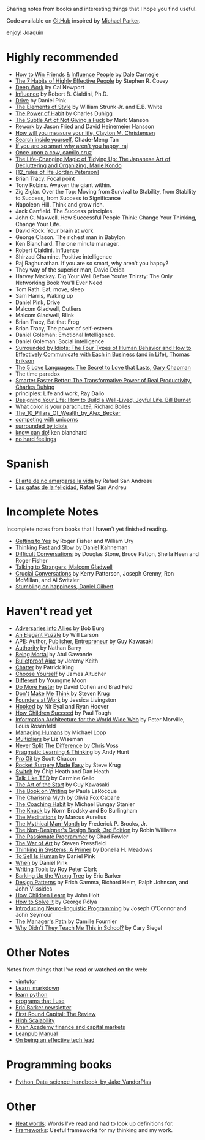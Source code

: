 Sharing notes from books and interesting things that I hope you find useful.

Code available on [GitHub](https://github.com/joamatab/book-notes/) inspired by [Michael Parker](https://github.com/mgp/book-notes).

enjoy!
Joaquin

# Highly recommended

- [How to Win Friends & Influence People](how-to-win-friends-and-influence-people.md) by Dale Carnegie
- [The 7 Habits of Highly Effective People](the-seven-habits-of-highly-effective-people.md) by Stephen R. Covey
- [Deep Work](deep-work.md) by Cal Newport
- [Influence](influence.md) by Robert B. Cialdini, Ph.D.
- [Drive](drive.md) by Daniel Pink
- [The Elements of Style](elements-of-style.md) by William Strunk Jr. and E.B. White
- [The Power of Habit](the-power-of-habit.md) by Charles Duhigg
- [The Subtle Art of Not Giving a Fuck](the-subtle-art-of-not-giving-a-fuck.md) by Mark Manson
- [Rework](rework.md) by Jason Fried and David Heinemeier Hansson
- [How will you measure your life, Clayton M. Christensen](how_will_you_measure_your_life.md)
- [Search inside yourself](Search-inside-yourself), Chade-Meng Tan
- [If you are so smart why aren't you happy, raj](if-you-are-so-smart-why-not-happy.md)
- [Once upon a cow, camilo cruz](once-upon-a-cow-camilo-cruz)
- [The Life-Changing Magic of Tidying Up: The Japanese Art of Decluttering and Organizing, Marie Kondo](Tidying-up-marie-kondo)
- [[12_rules of life Jordan Peterson](12_rules-of-life.Jordan-Peterson)]
- Brian Tracy. Focal point
- Tony Robins. Awaken the giant within.
- Zig Ziglar. Over the Top: Moving from Survival to Stability, from Stability to Success, from Success to Significance
- Napoleon Hill. Think and grow rich.
- Jack Canfield. The Success principles.
- John C. Maxwell. How Successful People Think: Change Your Thinking, Change Your Life.
- David Rock. Your brain at work
- George Clason. The richest man in Babylon
- Ken Blanchard. The one minute manager.
- Robert Cialdini. Influence
- Shirzad Chamine. Positive intelligence
- Raj Raghunathan. If you are so smart, why aren’t you happy?
- They way of the superior man, David Deida
- Harvey Mackay. Dig Your Well Before You're Thirsty: The Only Networking Book You'll Ever Need
- Tom Rath. Eat, move, sleep
- Sam Harris, Waking up
- Daniel Pink, Drive
- Malcom Gladwell, Outliers
- Malcom Gladwell, Blink
- Brian Tracy, Eat that Frog
- Brian Tracy, The power of self-esteem
- Daniel Goleman: Emotional Intelligence.
- Daniel Goleman: Social intelligence
- [Surrounded by Idiots: The Four Types of Human Behavior and How to Effectively Communicate with Each in Business (and in Life), Thomas Erikson](Surrounded-by-idiots.md)
- [The 5 Love Languages: The Secret to Love that Lasts, Gary Chapman](5-love-languages-gary-chapman.md)
- The time paradox
- [Smarter Faster Better: The Transformative Power of Real Productivity, Charles Duhigg](Smarter_Faster_Better-Charles_Duhigg.md)
- principles: Life and work, Ray Dalio
- [Designing Your Life: How to Build a Well-Lived, Joyful Life, Bill Burnet](Designing_Your_Life_How_to_Build_a_Well-Lived_Joyful_Life-Bill_Burnet.md)
- [What color is your parachute?, Richard Bolles](What_color_is_your_parachute-richard-bolles.md)
- [The_10_Pillars_Of_Wealth_by_Alex_Becker](The_10_Pillars_Of_Wealth_by_Alex_Becker)
- [competing with unicorns](competing-with-unicorns)
- [surrounded by idiots](surrounded-by-idiots)
- [know can do](know-can-do)! ken blanchard
- [no hard feelings](no-hard-feelings)


# Spanish

- [El arte de no amargarse la vida](El-arte-de-no-amargarse-la-vida) by Rafael San Andreau
- [Las gafas de la felicidad](Las-gafas-de-la-felicidad), Rafael San Andreu

# Incomplete Notes

Incomplete notes from books that I haven't yet finished reading.

- [Getting to Yes](getting-to-yes-negotiating-agreement-without-giving-in.md) by Roger Fisher and William Ury
- [Thinking Fast and Slow](thinking-fast-and-slow.md) by Daniel Kahneman
- [Difficult Conversations](difficult-conversations.md) by Douglas Stone, Bruce Patton, Sheila Heen and Roger Fisher
- [Talking to Strangers, Malcom Gladwell](Talking_to_Strangers-Malcom_Gladwell.md)
- [Crucial Conversations](crucial-conversations.md) by Kerry Patterson, Joseph Grenny, Ron McMillan, and Al Switzler
- [Stumbling on happiness, Daniel Gilbert](Stumbling_on_happiness-Daniel_Gilbert)

# Haven't read yet

- [Adversaries into Allies](adversaries-into-allies.md) by Bob Burg
- [An Elegant Puzzle](an-elegant-puzzle.md) by Will Larson
- [APE: Author, Publisher, Entrepreneur](ape-author-publisher-entrepreneur.md) by Guy Kawasaki
- [Authority](authority.md) by Nathan Barry
- [Being Mortal](being-mortal.md) by Atul Gawande
- [Bulletproof Ajax](bulletproof-ajax.md) by Jeremy Keith
- [Chatter](chatter.md) by Patrick King
- [Choose Yourself](choose-yourself.md) by James Altucher
- [Different](different.md) by Youngme Moon
- [Do More Faster](do-more-faster.md) by David Cohen and Brad Feld
- [Don't Make Me Think](dont-make-me-think.md) by Steven Krug
- [Founders at Work](founders-at-work.md) by Jessica Livingston
- [Hooked](hooked-how-to-build-habit-forming-products.md) by Nir Eyal and Ryan Hoover
- [How Children Succeed](how-children-succeed.md) by Paul Tough
- [Information Architecture for the World Wide Web](information-architecture.md) by Peter Morville, Louis Rosenfeld
- [Managing Humans](managing-humans.md) by Michael Lopp
- [Multipliers](multipliers.md) by Liz Wiseman
- [Never Split The Difference](never-split-the-difference.md) by Chris Voss
- [Pragmatic Learning & Thinking](pragmatic-learning-and-thinking.md) by Andy Hunt
- [Pro Git](pro-git.md) by Scott Chacon
- [Rocket Surgery Made Easy](rocket-surgery-made-easy.md) by Steve Krug
- [Switch](switch-how-to-change-things-when-change-is-hard.md) by Chip Heath and Dan Heath
- [Talk Like TED](talk-like-ted.md) by Carmine Gallo
- [The Art of the Start](art-of-the-start.md) by Guy Kawasaki
- [The Book on Writing](the-book-on-writing.md) by Paula LaRocque
- [The Charisma Myth](the-charisma-myth.md) by Olivia Fox Cabane
- [The Coaching Habit](the-coaching-habit.md) by Michael Bungay Stanier
- [The Knack](the-knack.md) by Norm Brodsky and Bo Burlingham
- [The Meditations](the-meditations.md) by Marcus Aurelius
- [The Mythical Man-Month](the-mythical-man-month.md) by Frederick P. Brooks, Jr.
- [The Non-Designer's Design Book, 3rd Edition](the-non-designers-design-book.md) by Robin Williams
- [The Passionate Programmer](the-passionate-programmer.md) by Chad Fowler
- [The War of Art](the-war-of-art.md) by Steven Pressfield
- [Thinking in Systems: A Primer](thinking-in-systems-a-primer.md) by Donella H. Meadows
- [To Sell Is Human](to-sell-is-human.md) by Daniel Pink
- [When](when.md) by Daniel Pink
- [Writing Tools](writing-tools.md) by Roy Peter Clark
- [Barking Up the Wrong Tree](barking-up-the-wrong-tree.md) by Eric Barker
- [Design Patterns](design-patterns.md) by Erich Gamma, Richard Helm, Ralph Johnson, and John Vlissides
- [How Children Learn](how-children-learn.md) by John Holt
- [How to Solve It](how-to-solve-it.md) by George Pólya
- [Introducing Neuro-linguistic Programming](introducing-neuro-linguistic-programming.md) by Joseph O'Connor and John Seymour
- [The Manager's Path](the-managers-path.md) by Camille Fournier
- [Why Didn't They Teach Me This in School?](why-dont-they-teach-me-this-in-school.md) by Cary Siegel

# Other Notes

Notes from things that I've read or watched on the web:

- [vimtutor](vimtutor.md)
- [Learn_markdown](Learn_markdown)
- [learn python](https://github.com/joamatab/practical-python)
- [programs that I use](https://github.com/joamatab/dotfiles/wiki)
- [Eric Barker newsletter](eric-barker-newsletter.md)
- [First Round Capital: The Review](first-round-capital-the-review.md)
- [High Scalability](high-scalability-notes.md)
- [Khan Academy finance and capital markets](khan-academy-finance-and-capital-markets.md)
- [Leanpub Manual](leanpub-manual.md)
- [On being an effective tech lead](effective-tech-lead-notes.md)

# Programming books

- [Python_Data_science_handbook_by_Jake_VanderPlas](Python_Data_science_handbook_by_Jake_VanderPlas)

# Other

- [Neat words](neat-words.md): Words I've read and had to look up definitions for.
- [Frameworks](frameworks.md): Useful frameworks for my thinking and my work.
